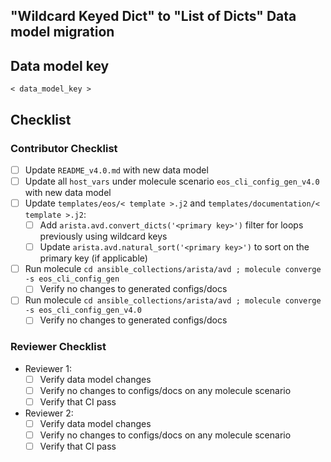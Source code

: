 ## "Wildcard Keyed Dict" to "List of Dicts" Data model migration

<!-- Use this PR Title: Refactor(eos_cli_config_gen): Wildcard dict to list for `< data_model_key >` -->

## Data model key

`< data_model_key >`

## Checklist

### Contributor Checklist

- [ ] Update `README_v4.0.md` with new data model
- [ ] Update all `host_vars` under molecule scenario `eos_cli_config_gen_v4.0` with new data model
- [ ] Update `templates/eos/< template >.j2` and `templates/documentation/< template >.j2`:
  - [ ] Add `arista.avd.convert_dicts('<primary key>')` filter for loops previously using wildcard keys
  - [ ] Update `arista.avd.natural_sort('<primary key>')` to sort on the primary key (if applicable)
- [ ] Run molecule `cd ansible_collections/arista/avd ; molecule converge -s eos_cli_config_gen`
  - [ ] Verify no changes to generated configs/docs
- [ ] Run molecule `cd ansible_collections/arista/avd ; molecule converge -s eos_cli_config_gen_v4.0`
  - [ ] Verify no changes to generated configs/docs

### Reviewer Checklist

- Reviewer 1:
  - [ ] Verify data model changes
  - [ ] Verify no changes to configs/docs on any molecule scenario
  - [ ] Verify that CI pass

- Reviewer 2:
  - [ ] Verify data model changes
  - [ ] Verify no changes to configs/docs on any molecule scenario
  - [ ] Verify that CI pass

